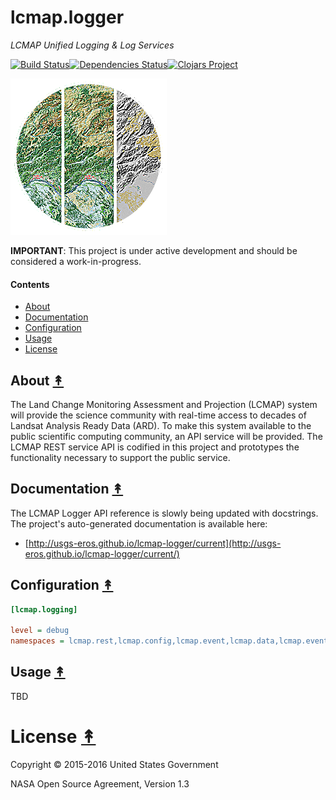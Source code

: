 # lcmap.logger

*LCMAP Unified Logging & Log Services*


[![Build Status][travis-badge]][travis][![Dependencies Status][deps-badge]][deps][![Clojars Project][clojars-badge]][clojars]

[![LCMAP open source project logo][lcmap-logo]][lcmap-logo-large]


**IMPORTANT**: This project is under active development and should be
considered a work-in-progress.


#### Contents

* [About](#about-)
* [Documentation](#documentation-)
* [Configuration](#configuration-)
* [Usage](#usage-)
* [License](#license-)


## About [&#x219F;](#contents)

The Land Change Monitoring Assessment and Projection (LCMAP) system will
provide the science community with real-time access to decades of Landsat
Analysis Ready Data (ARD). To make this system available to the public
scientific computing community, an API service will be provided. The
LCMAP REST service API is codified in this project and prototypes the
functionality necessary to support the public service.


## Documentation [&#x219F;](#contents)

The LCMAP Logger API reference is slowly being updated with docstrings. The
project's auto-generated documentation is available here:

* [http://usgs-eros.github.io/lcmap-logger/current](http://usgs-eros.github.io/lcmap-logger/current/)


## Configuration [&#x219F;](#contents)

```ini
[lcmap.logging]

level = debug
namespaces = lcmap.rest,lcmap.config,lcmap.event,lcmap.data,lcmap.event,lcmap.see
```


## Usage [&#x219F;](#contents)

TBD


# License [&#x219F;](#contents)

Copyright © 2015-2016 United States Government

NASA Open Source Agreement, Version 1.3



<!-- Named page links below: /-->

[travis]: https://travis-ci.org/USGS-EROS/lcmap-logger
[travis-badge]: https://travis-ci.org/USGS-EROS/lcmap-logger.png?branch=master
[deps]: http://jarkeeper.com/usgs-eros/lcmap-logger
[deps-badge]: http://jarkeeper.com/usgs-eros/lcmap-logger/status.svg
[lcmap-logo]: https://raw.githubusercontent.com/USGS-EROS/lcmap-system/master/resources/images/lcmap-logo-1-250px.png
[lcmap-logo-large]: https://raw.githubusercontent.com/USGS-EROS/lcmap-system/master/resources/images/lcmap-logo-1-1000px.png
[clojars]: https://clojars.org/gov.usgs.eros/lcmap-logger
[clojars-badge]: https://img.shields.io/clojars/v/gov.usgs.eros/lcmap-logger.svg
[tag-badge]: https://img.shields.io/github/tag/usgs-eros/lcmap-logger.svg?maxAge=2592000
[tag]: https://github.com/usgs-eros/lcmap-logger/tags
